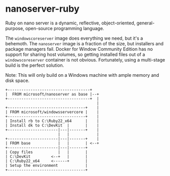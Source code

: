 # nanoserver-ruby

Ruby on nano server is a dynamic, reflective, object-oriented, general-purpose, open-source programming language.

The `windowscoreserver` image does everything we need, but it's a behemoth. The `nanoserver` image is a fraction of the size, but installers and package managers fail. Docker for Window Community Edition has no support for sharing host volumes, so getting installed files out of a `windowscoreserver` container is not obvious. Fortunately, using a multi-stage build is the perfect solution.

Note: This will only build on a Windows machine with ample memory and disk space.

    +------------------------------------+
    |  FROM microsoft/nanoserver as base |--+
    +------------------------------------+  |
                                            |
    +----------------------------------+    |
    | FROM microsoft/windowsservercore |    |
    +----------------------------------+    |
    | Install rb to C:\Ruby22_x64      |    |
    | Install dk to C:\DevKit  |       |    |
    +----------------------|---|-------+    |
                           |   |            |
    +----------------------|---|-------+    |
    | FROM base            |   |       | <--+
    +----------------------|---|-------+
    | Copy files           |   |       |
    | C:\DevKit         <--+   |       |
    | C:\Ruby22_x64     <------+       |
    | Setup the environment            |
    +----------------------------------+

